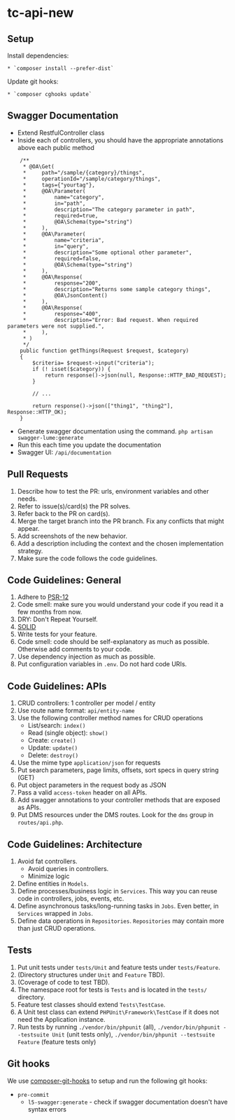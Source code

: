 # tc-api-new

## Setup

Install dependencies:

    * `composer install --prefer-dist`

Update git hooks:

    * `composer cghooks update`


## Swagger Documentation
 - Extend RestfulController class
 - Inside each of controllers, you should have the appropriate annotations above each public method
```
    /**
     * @OA\Get(
     *     path="/sample/{category}/things",
     *     operationId="/sample/category/things",
     *     tags={"yourtag"},
     *     @OA\Parameter(
     *         name="category",
     *         in="path",
     *         description="The category parameter in path",
     *         required=true,
     *         @OA\Schema(type="string")
     *     ),
     *     @OA\Parameter(
     *         name="criteria",
     *         in="query",
     *         description="Some optional other parameter",
     *         required=false,
     *         @OA\Schema(type="string")
     *     ),
     *     @OA\Response(
     *         response="200",
     *         description="Returns some sample category things",
     *         @OA\JsonContent()
     *     ),
     *     @OA\Response(
     *         response="400",
     *         description="Error: Bad request. When required parameters were not supplied.",
     *     ),
     * )
     */
    public function getThings(Request $request, $category)
    {
        $criteria= $request->input("criteria");
        if (! isset($category)) {
            return response()->json(null, Response::HTTP_BAD_REQUEST);
        }

        // ...

        return response()->json(["thing1", "thing2"], Response::HTTP_OK);
    }
```
- Generate swagger documentation using the command.
`php artisan swagger-lume:generate`
- Run this each time you update the documentation
- Swagger UI: `/api/documentation`

## Pull Requests

1. Describe how to test the PR: urls, environment variables and other needs.
2. Refer to issue(s)/card(s) the PR solves.
3. Refer back to the PR on card(s).
4. Merge the target branch into the PR branch. Fix any conflicts that might appear.
5. Add screenshots of the new behavior.
6. Add a description including the context and the chosen implementation strategy.
7. Make sure the code follows the code guidelines.

## Code Guidelines: General

1. Adhere to [PSR-12](https://www.php-fig.org/psr/psr-12/)
2. Code smell: make sure you would understand your code if you read it a few months from now.
3. DRY: Don't Repeat Yourself.
4. [SOLID](https://en.wikipedia.org/wiki/SOLID)
6. Write tests for your feature.
7. Code smell: code should be self-explanatory as much as possible. Otherwise add comments to your code. 
8. Use dependency injection as much as possible.
9. Put configuration variables in `.env`. Do not hard code URIs.

## Code Guidelines: APIs

1. CRUD controllers: 1 controller per model / entity
2. Use route name format: `api/entity-name`
2. Use the following controller method names for CRUD operations
    * List/search: `index()` 
    * Read (single object): `show()`
    * Create: `create()`
    * Update: `update()`
    * Delete: `destroy()`
3. Use the mime type `application/json` for requests
4. Put search parameters, page limits, offsets, sort specs in query string (GET)
5. Put object parameters in the request body as JSON
6. Pass a valid `access-token` header on all APIs.
7. Add swagger annotations to your controller methods that are exposed as APIs. 
8. Put DMS resources under the DMS routes. Look for the `dms` group in `routes/api.php`.

## Code Guidelines: Architecture

1. Avoid fat controllers. 
    * Avoid queries in controllers.
    * Minimize logic
2. Define entities in `Models`.
3. Define processes/business logic in `Services`. This way you can reuse code in controllers, jobs, events, etc. 
4. Define asynchronous tasks/long-running tasks in `Jobs`. Even better, in `Services` wrapped in `Jobs`. 
5. Define data operations in `Repositories`. `Repositories` may contain more than just CRUD operations.

## Tests

1. Put unit tests under `tests/Unit` and feature tests under `tests/Feature`. 
2. (Directory structures under `Unit` and `Feature` TBD).
3. (Coverage of code to test TBD).
4. The namespace root for tests is `Tests` and is located in the `tests/` directory.
5. Feature test classes should extend `Tests\TestCase`.
6. A Unit test class can extend `PHPUnit\Framework\TestCase` if it does not need the Application instance.
7. Run tests by running `./vendor/bin/phpunit` (all), `./vendor/bin/phpunit --testsuite Unit` (unit tests only), `./vendor/bin/phpunit --testsuite Feature` (feature tests only) 


## Git hooks

We use [composer-git-hooks](https://github.com/BrainMaestro/composer-git-hooks#composer-git-hooks) to setup and run the following git hooks:

* `pre-commit`
    * `l5-swagger:generate` - check if swagger documentation doesn't have syntax errors
